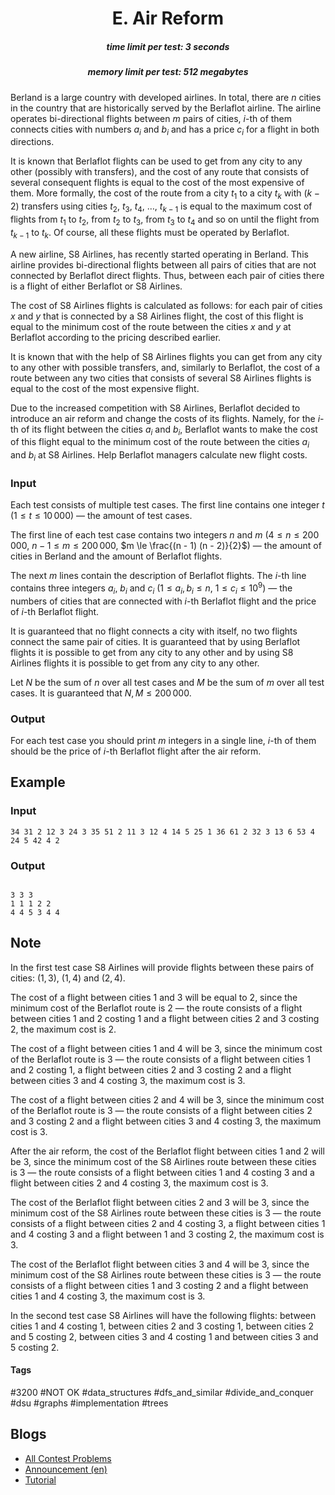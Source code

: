 <h1 style='text-align: center;'> E. Air Reform</h1>

<h5 style='text-align: center;'>time limit per test: 3 seconds</h5>
<h5 style='text-align: center;'>memory limit per test: 512 megabytes</h5>

Berland is a large country with developed airlines. In total, there are $n$ cities in the country that are historically served by the Berlaflot airline. The airline operates bi-directional flights between $m$ pairs of cities, $i$-th of them connects cities with numbers $a_i$ and $b_i$ and has a price $c_i$ for a flight in both directions.

It is known that Berlaflot flights can be used to get from any city to any other (possibly with transfers), and the cost of any route that consists of several consequent flights is equal to the cost of the most expensive of them. More formally, the cost of the route from a city $t_1$ to a city $t_k$ with $(k-2)$ transfers using cities $t_2,\ t_3,\ t_4,\ \ldots,\ t_{k - 1}$ is equal to the maximum cost of flights from $t_1$ to $t_2$, from $t_2$ to $t_3$, from $t_3$ to $t_4$ and so on until the flight from $t_{k - 1}$ to $t_k$. Of course, all these flights must be operated by Berlaflot.

A new airline, S8 Airlines, has recently started operating in Berland. This airline provides bi-directional flights between all pairs of cities that are not connected by Berlaflot direct flights. Thus, between each pair of cities there is a flight of either Berlaflot or S8 Airlines.

The cost of S8 Airlines flights is calculated as follows: for each pair of cities $x$ and $y$ that is connected by a S8 Airlines flight, the cost of this flight is equal to the minimum cost of the route between the cities $x$ and $y$ at Berlaflot according to the pricing described earlier.

It is known that with the help of S8 Airlines flights you can get from any city to any other with possible transfers, and, similarly to Berlaflot, the cost of a route between any two cities that consists of several S8 Airlines flights is equal to the cost of the most expensive flight.

Due to the increased competition with S8 Airlines, Berlaflot decided to introduce an air reform and change the costs of its flights. Namely, for the $i$-th of its flight between the cities $a_i$ and $b_i$, Berlaflot wants to make the cost of this flight equal to the minimum cost of the route between the cities $a_i$ and $b_i$ at S8 Airlines. Help Berlaflot managers calculate new flight costs.

### Input

Each test consists of multiple test cases. The first line contains one integer $t$ ($1 \le t \le 10\,000$) — the amount of test cases.

The first line of each test case contains two integers $n$ and $m$ ($4 \le n \le 200\,000$, $n - 1 \le m \le 200\,000$, $m \le \frac{(n - 1) (n - 2)}{2}$) — the amount of cities in Berland and the amount of Berlaflot flights.

The next $m$ lines contain the description of Berlaflot flights. The $i$-th line contains three integers $a_i$, $b_i$ and $c_i$ ($1 \le a_i, b_i \le n$, $1 \le c_i \le 10^9$) — the numbers of cities that are connected with $i$-th Berlaflot flight and the price of $i$-th Berlaflot flight.

It is guaranteed that no flight connects a city with itself, no two flights connect the same pair of cities. It is guaranteed that by using Berlaflot flights it is possible to get from any city to any other and by using S8 Airlines flights it is possible to get from any city to any other.

Let $N$ be the sum of $n$ over all test cases and $M$ be the sum of $m$ over all test cases. It is guaranteed that $N, M \le 200\,000$.

### Output

For each test case you should print $m$ integers in a single line, $i$-th of them should be the price of $i$-th Berlaflot flight after the air reform.

## Example

### Input


```text
34 31 2 12 3 24 3 35 51 2 11 3 12 4 14 5 25 1 36 61 2 32 3 13 6 53 4 24 5 42 4 2
```
### Output

```text

3 3 3 
1 1 1 2 2 
4 4 5 3 4 4 

```
## Note

In the first test case S8 Airlines will provide flights between these pairs of cities: $(1, 3)$, $(1, 4)$ and $(2, 4)$.

The cost of a flight between cities $1$ and $3$ will be equal to $2$, since the minimum cost of the Berlaflot route is $2$ — the route consists of a flight between cities $1$ and $2$ costing $1$ and a flight between cities $2$ and $3$ costing $2$, the maximum cost is $2$.

The cost of a flight between cities $1$ and $4$ will be $3$, since the minimum cost of the Berlaflot route is $3$ — the route consists of a flight between cities $1$ and $2$ costing $1$, a flight between cities $2$ and $3$ costing $2$ and a flight between cities $3$ and $4$ costing $3$, the maximum cost is $3$.

The cost of a flight between cities $2$ and $4$ will be $3$, since the minimum cost of the Berlaflot route is $3$ — the route consists of a flight between cities $2$ and $3$ costing $2$ and a flight between cities $3$ and $4$ costing $3$, the maximum cost is $3$.

After the air reform, the cost of the Berlaflot flight between cities $1$ and $2$ will be $3$, since the minimum cost of the S8 Airlines route between these cities is $3$ — the route consists of a flight between cities $1$ and $4$ costing $3$ and a flight between cities $2$ and $4$ costing $3$, the maximum cost is $3$.

The cost of the Berlaflot flight between cities $2$ and $3$ will be $3$, since the minimum cost of the S8 Airlines route between these cities is $3$ — the route consists of a flight between cities $2$ and $4$ costing $3$, a flight between cities $1$ and $4$ costing $3$ and a flight between $1$ and $3$ costing $2$, the maximum cost is $3$.

The cost of the Berlaflot flight between cities $3$ and $4$ will be $3$, since the minimum cost of the S8 Airlines route between these cities is $3$ — the route consists of a flight between cities $1$ and $3$ costing $2$ and a flight between cities $1$ and $4$ costing $3$, the maximum cost is $3$. 

 In the second test case S8 Airlines will have the following flights: between cities $1$ and $4$ costing $1$, between cities $2$ and $3$ costing $1$, between cities $2$ and $5$ costing $2$, between cities $3$ and $4$ costing $1$ and between cities $3$ and $5$ costing $2$.



#### Tags 

#3200 #NOT OK #data_structures #dfs_and_similar #divide_and_conquer #dsu #graphs #implementation #trees 

## Blogs
- [All Contest Problems](../Codeforces_Round_775_(Div._1,_based_on_Moscow_Open_Olympiad_in_Informatics).md)
- [Announcement (en)](../blogs/Announcement_(en).md)
- [Tutorial](../blogs/Tutorial.md)
